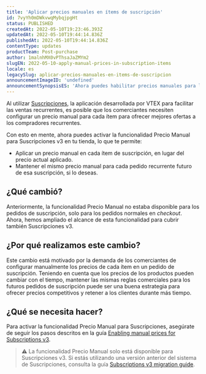 ```yaml
---
title: 'Aplicar precios manuales en ítems de suscripción'
id: 7vyYh0mDWkvwqMybqjpgHt
status: PUBLISHED
createdAt: 2022-05-10T19:23:46.393Z
updatedAt: 2022-05-10T19:44:14.836Z
publishedAt: 2022-05-10T19:44:14.836Z
contentType: updates
productTeam: Post-purchase
author: 1malnhMX0vPThsaJaZMYm2
slugEN: 2022-05-10-apply-manual-prices-in-subscription-items
locale: es
legacySlug: aplicar-precios-manuales-en-items-de-suscripcion
announcementImageID: 'undefined'
announcementSynopsisES: 'Ahora puedes habilitar precios manuales para las suscripciones en tu tienda.'
---
```


Al utilizar [Suscripciones](https://help.vtex.com/es/tutorial/como-funciona-suscripciones--frequentlyAskedQuestions_4453), la aplicación desarrollada por VTEX para facilitar las ventas recurrentes, es posible que los comerciantes necesiten configurar un precio manual para cada ítem para ofrecer mejores ofertas a los compradores recurrentes. 

Con esto en mente, ahora puedes activar la funcionalidad Precio Manual para Suscripciones v3 en tu tienda, lo que te permite:

* Aplicar un precio manual en cada ítem de suscripción, en lugar del precio actual aplicado.
* Mantener el mismo precio manual para cada pedido recurrente futuro de esa suscripción, si lo deseas.

## ¿Qué cambió?

Anteriormente, la funcionalidad Precio Manual no estaba disponible para los pedidos de suscripción, solo para los pedidos normales en _checkout_. Ahora, hemos ampliado el alcance de esta funcionalidad para cubrir también Suscripciones v3.

## ¿Por qué realizamos este cambio?

Este cambio está motivado por la demanda de los comerciantes de configurar manualmente los precios de cada ítem en un pedido de suscripción. Teniendo en cuenta que los precios de los productos pueden cambiar con el tiempo, mantener las mismas reglas comerciales para los futuros pedidos de suscripción puede ser una buena estrategia para ofrecer precios competitivos y retener a los clientes durante más tiempo.

## ¿Qué se necesita hacer?

Para activar la funcionalidad Precio Manual para Suscripciones, asegúrate de seguir los pasos descritos en la guía [Enabling manual prices for Subscriptions v3](https://developers.vtex.com/vtex-rest-api/docs/enabling-manual-prices-for-subscriptions-v3).

> ⚠️ La funcionalidad Precio Manual solo está disponible para Suscripciones v3. Si estás utilizando una versión anterior del sistema de Suscripciones, consulta la guía [Subscriptions v3 migration guide](https://developers.vtex.com/vtex-rest-api/docs/subscriptions-v3-migration-guide).

